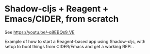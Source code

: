 # Shadow-cljs + Reagent + Emacs/CIDER, from scratch

See https://youtu.be/-q8EBQs9_VE 

Example of how to start a Reagent-based app using Shadow-cljs, with setup to
boot things from CIDER/Emacs and get a working REPL.
